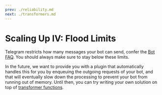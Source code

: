 ```yaml
---
prev: ./reliability.md
next: ./transformers.md
---
```


# Scaling Up IV: Flood Limits

Telegram restricts how many messages your bot can send, confer the [Bot FAQ](https://core.telegram.org/bots/faq#my-bot-is-hitting-limits-how-do-i-avoid-this).
You should always make sure to stay below these limits.

In the future, we want to provide you with a plugin that automatically handles this for you by enqueuing the outgoing requests of your bot, and that will eventually slow down the processing to prevent your bot from running out of memory.
Until then, you can try writing your own solution on top of [transformer functions](./transformers.md).
